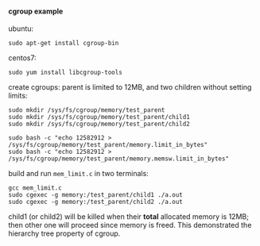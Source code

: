 #### cgroup example

ubuntu:
```
sudo apt-get install cgroup-bin
```

centos7:
```
sudo yum install libcgroup-tools
```

create cgroups: parent is limited to 12MB, and two children without setting limits:
```
sudo mkdir /sys/fs/cgroup/memory/test_parent
sudo mkdir /sys/fs/cgroup/memory/test_parent/child1
sudo mkdir /sys/fs/cgroup/memory/test_parent/child2

sudo bash -c "echo 12582912 > /sys/fs/cgroup/memory/test_parent/memory.limit_in_bytes"
sudo bash -c "echo 12582912 > /sys/fs/cgroup/memory/test_parent/memory.memsw.limit_in_bytes"
```

build and run `mem_limit.c` in two terminals:
```
gcc mem_limit.c
sudo cgexec -g memory:/test_parent/child1 ./a.out
sudo cgexec -g memory:/test_parent/child2 ./a.out
```

child1 (or child2) will be killed when their **total** allocated memory is 12MB;
then other one will proceed since memory is freed. This demonstrated the hierarchy
tree property of cgroup.
